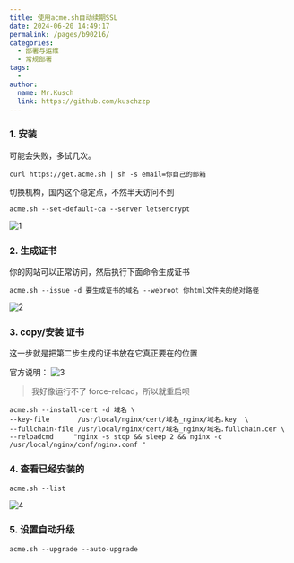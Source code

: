 ```yaml
---
title: 使用acme.sh自动续期SSL
date: 2024-06-20 14:49:17
permalink: /pages/b90216/
categories:
  - 部署与运维
  - 常规部署
tags:
  - 
author: 
  name: Mr.Kusch
  link: https://github.com/kuschzzp
---
```

### 1. 安装

可能会失败，多试几次。

```shell
curl https://get.acme.sh | sh -s email=你自己的邮箱
```

切换机构，国内这个稳定点，不然半天访问不到

```shell
acme.sh --set-default-ca --server letsencrypt
```

![1](https://img.superkusch.fun/docs/96ea0d3009c7c7541e56158214a6c9a2.png)

### 2. 生成证书

你的网站可以正常访问，然后执行下面命令生成证书

```shell
acme.sh --issue -d 要生成证书的域名 --webroot 你html文件夹的绝对路径
```

![2](https://img.superkusch.fun/docs/9fa42f5e67f1e4eb23e5c3509d2dd475.png)

### 3. copy/安装 证书

这一步就是把第二步生成的证书放在它真正要在的位置

官方说明：
![3](https://img.superkusch.fun/docs/6c90540f5c86ae7a8630b4ba7be95189.png)


> 我好像运行不了 force-reload，所以就重启呗

```shell
acme.sh --install-cert -d 域名 \
--key-file       /usr/local/nginx/cert/域名_nginx/域名.key  \
--fullchain-file /usr/local/nginx/cert/域名_nginx/域名.fullchain.cer \
--reloadcmd     "nginx -s stop && sleep 2 && nginx -c /usr/local/nginx/conf/nginx.conf "
```

### 4. 查看已经安装的

```shell
acme.sh --list
```

![4](https://img.superkusch.fun/docs/3ff4f98763d75c6c6b8f83d9321f97ac.png)


### 5. 设置自动升级

```shell
acme.sh --upgrade --auto-upgrade
```